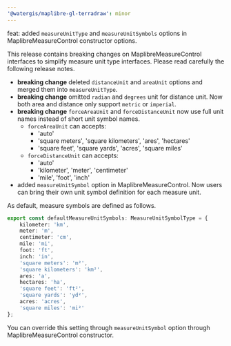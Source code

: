 ```yaml
---
'@watergis/maplibre-gl-terradraw': minor
---
```


feat: added `measureUnitType` and `measureUnitSymbols` options in MaplibreMeasureControl constructor options.

This release contains breaking changes on MaplibreMeasureControl interfaces to simplify measure unit type interfaces. Please read carefully the following release notes.

- **breaking change** deleted `distanceUnit` and `areaUnit` options and merged them into `measureUnitType`.
- **breaking change** omitted `radian` and `degrees` unit for distance unit. Now both area and distance only support `metric` or `imperial`.
- **breaking change** `forceAreaUnit` and `forceDistanceUnit` now use full unit names instead of short unit symbol names.
  - `forceAreaUnit` can accepts:
    - 'auto'
    - 'square meters', 'square kilometers', 'ares', 'hectares'
    - 'square feet', 'square yards', 'acres', 'square miles'
  - `forceDistanceUnit` can accepts:
    - 'auto'
    - 'kilometer', 'meter', 'centimeter'
    - 'mile', 'foot', 'inch'
- added `measureUnitSymbol` option in MaplibreMeasureControl. Now users can bring their own unit symbol definition for each measure unit.

As default, measure symbols are defined as follows.

```ts
export const defaultMeasureUnitSymbols: MeasureUnitSymbolType = {
	kilometer: 'km',
	meter: 'm',
	centimeter: 'cm',
	mile: 'mi',
	foot: 'ft',
	inch: 'in',
	'square meters': 'm²',
	'square kilometers': 'km²',
	ares: 'a',
	hectares: 'ha',
	'square feet': 'ft²',
	'square yards': 'yd²',
	acres: 'acres',
	'square miles': 'mi²'
};
```

You can override this setting through `measureUnitSymbol` option through MaplibreMeasureControl constructor.
